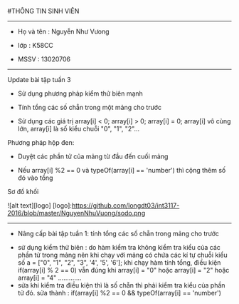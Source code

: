 #THÔNG TIN SINH VIÊN
___
* Họ và tên : Nguyễn Như Vưong
- lớp       : K58CC
+ MSSV      : 13020706
___
Update bài tập tuần 3

* Sử dụng phương phảp kiểm thử biên mạnh
- Tính tổng các số chẵn trong một mảng cho trước
+ Sử dụng các giá trị array[i] < 0; array[i] > 0; array[i] = 0; array[i] vô cùng lớn, array[i] là số kiểu chuỗi "0", "1", "2"...

Phương pháp hộp đen: 
* Duyệt các phần tử của mảng từ đầu đến cuối mảng
+ Nếu array[i] %2 == 0 và typeOf(array[i] == 'number') thì cộng thêm số đó vào tổng 

Sơ đồ khối 




























![alt text][logo]
[logo]:https://github.com/longdt03/int3117-2016/blob/master/NguyenNhuVuong/sodo.png
___
- Nâng cấp bài tập tuần 1: tính tổng các số chẵn trong mảng cho trước
 + sử dụng kiểm thử biên : do hàm kiểm tra không kiểm tra kiểu của các phần tử trong mảng nên khi chạy với mảng có chứa các kí tự chuỗi kiểu số 
	a = ["0", "1", "2", "3", '4', '5', '6'];
khi chạy hàm tính tổng, điều kiện if(array[i] % 2 == 0) vẫn đúng khi array[i] = "0" hoặc array[i] = "2" hoặc array[i] = "4" .............
 + sửa khi kiểm tra điều kiện thì là số chẵn thì phải kiểm tra kiểu của phần tử đó. sửa thành : if(array[i] %2 == 0 && typeOf(array[i] == 'number')

